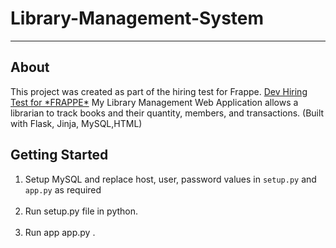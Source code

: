 # Library-Management-System
<hr>
<h2>
    About
</h2>
<p> This project was created as part of the hiring test for Frappe. <a href='https://frappe.io/dev-hiring-test'>Dev Hiring Test for *FRAPPE*</a>
    My Library Management Web Application allows a librarian to track books and their quantity, members, and transactions. (Built with Flask, Jinja, MySQL,HTML)</p>

## Getting Started
1. Setup MySQL and replace host, user, password values in `setup.py` and `app.py` as required </br></br>
2. Run setup.py file in python.<br><br>
3. Run app app.py .
